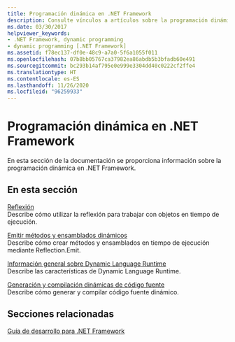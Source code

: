```yaml
---
title: Programación dinámica en .NET Framework
description: Consulte vínculos a artículos sobre la programación dinámica en .NET. Los artículos cubren la reflexión, emiten métodos y ensamblados dinámicos, y mucho más.
ms.date: 03/30/2017
helpviewer_keywords:
- .NET Framework, dynamic programming
- dynamic programming [.NET Framework]
ms.assetid: f78ec137-df0e-48c9-a7a0-5f6a1055f011
ms.openlocfilehash: 07b8bb05767ca37982ea86abdb5b3bfadb60e491
ms.sourcegitcommit: bc293b14af795e0e999e3304dd40c0222cf2ffe4
ms.translationtype: HT
ms.contentlocale: es-ES
ms.lasthandoff: 11/26/2020
ms.locfileid: "96259933"
---
```

# <a name="dynamic-programming-in-the-net-framework"></a>Programación dinámica en .NET Framework

En esta sección de la documentación se proporciona información sobre la programación dinámica en .NET Framework.  
  
## <a name="in-this-section"></a>En esta sección  

 [Reflexión](reflection.md)  
 Describe cómo utilizar la reflexión para trabajar con objetos en tiempo de ejecución.  
  
 [Emitir métodos y ensamblados dinámicos](emitting-dynamic-methods-and-assemblies.md)  
 Describe cómo crear métodos y ensamblados en tiempo de ejecución mediante Reflection.Emit.  
  
 [Información general sobre Dynamic Language Runtime](dynamic-language-runtime-overview.md)  
 Describe las características de Dynamic Language Runtime.  
  
 [Generación y compilación dinámicas de código fuente](dynamic-source-code-generation-and-compilation.md)  
 Describe cómo generar y compilar código fuente dinámico.  
  
## <a name="related-sections"></a>Secciones relacionadas  

 [Guía de desarrollo para .NET Framework](../development-guide.md)  
